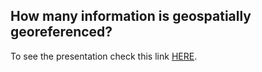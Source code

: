 
## How many information is geospatially georeferenced?

To see the presentation check this link [HERE](https://joaherrerama.github.io/paper_presentation_GINS/).


